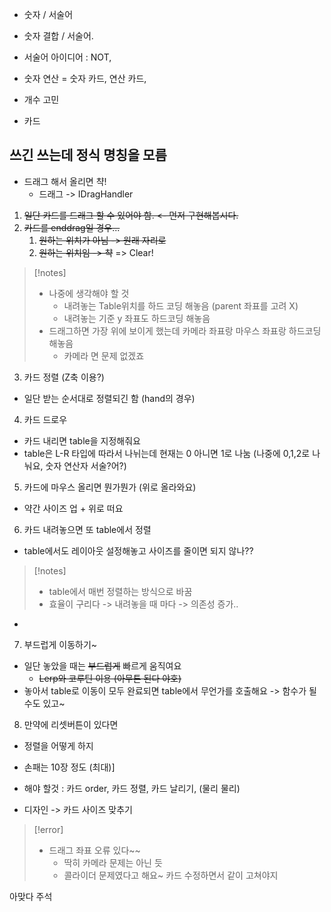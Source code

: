 
- 숫자 / 서술어
- 숫자 결합 / 서술어.
- 서술어 아이디어 : NOT, 
- 숫자 연산 = 숫자 카드, 연산 카드, 
- 개수 고민

- 카드 


쓰긴 쓰는데 정식 명칭을 모름
- 


- 드래그 해서 올리면 챡!
	- 드래그 -> IDragHandler

1. ~~일단 카드를 드래그 할 수 있어야 함. <- 먼저 구현해봅시다.~~
2. ~~카드를 enddrag일 경우...~~
	1. ~~원하는 위치가 아님 -> 원래 자리로~~
	2. ~~원하는 위치임 -> 챡~~
=> Clear!

> [!notes]
> - 나중에 생각해야 할 것
> 	- 내려놓는 Table위치를 하드 코딩 해놓음 (parent 좌표를 고려 X)
> 	- 내려놓는 기준 y 좌표도 하드코딩 해놓음
> - 드래그하면 가장 위에 보이게 했는데 카메라 좌표랑 마우스 좌표랑 하드코딩 해놓음
> 	- 카메라 면 문제 없겠죠

3. 카드 정렬 (Z축 이용?)

- 일단 받는 순서대로 정렬되긴 함 (hand의 경우)


4. 카드 드로우

- 카드 내리면 table을 지정해줘요 
- table은 L-R 타입에 따라서 나뉘는데 현재는 0 아니면 1로 나눔 (나중에 0,1,2로 나눠요, 숫자 연산자 서술?어?)

5. 카드에 마우스 올리면 뭔가뭔가 (위로 올라와요)

- 약간 사이즈 업 + 위로 떠요

6. 카드 내려놓으면 또 table에서 정렬

- table에서도 레이아웃 설정해놓고 사이즈를 줄이면 되지 않나??

> [!notes]
> - table에서 매번 정렬하는 방식으로 바꿈
> - 효율이 구리다 -> 내려놓을 때 마다 -> 의존성 증가..

- 

7. 부드럽게 이동하기~

- 일단 놓았을 때는 ~~부드럽게~~  빠르게 움직여요
	- ~~Lerp와 코루틴 이용 (아무튼 된다 야호)~~
- 놓아서 table로 이동이 모두 완료되면 table에서 무언가를 호출해요 -> 함수가 될 수도 있고~

8. 만약에 리셋버튼이 있다면

- 정렬을 어떻게 하지

- 손패는 10장 정도 (최대)]
- 해야 할것 : 카드 order, 카드 정렬, 카드 날리기, (물리 물리)

- 디자인 -> 카드 사이즈 맞추기

> [!error]
> - 드래그 좌표 오류 있다~~
> 	- 딱히 카메라 문제는 아닌 듯
> 	- 콜라이더 문제였다고 해요~ 카드 수정하면서 같이 고쳐야지

아맞다 주석